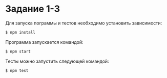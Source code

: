 # Задание 1-3

Для запуска пограммы и тестов необходимо установить зависимости:

```bash
$ npm install
```

Программа запускается командой:

```bash
$ npm start
```

Тесты можно запустить следующей командой:

```bash
$ npm test
```
